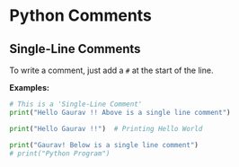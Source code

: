 # Python Comments

## Single-Line Comments

To write a comment, just add a `#` at the start of the line.

**Examples:**

```python
# This is a 'Single-Line Comment'
print("Hello Gaurav !! Above is a single line comment")

print("Hello Gaurav !!")  # Printing Hello World

print("Gaurav! Below is a single line comment")
# print("Python Program")
